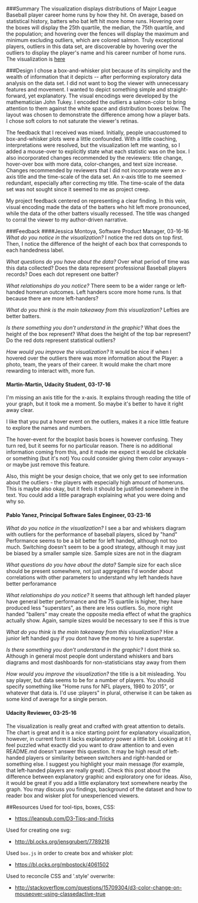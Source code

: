 ###Summary
The visualization displays distributions of Major League Baseball player career home runs by how they hit. On average, based on statistical history, batters who bat left hit more home runs.  Hovering over the boxes will display the 25th quartile, the median, the 75th quartile, and the population; and hovering over the fences will display the maximum and minimum excluding outliers, which are colored salmon.  Truly exceptional players, outliers in this data set, are discoverable by hovering over the outliers to display the player's name and his career number of home runs. The visualization is [here](http://bl.ocks.org/ondramie/raw/2abd3b4739cc5ba2aeba/)

###Design
I chose a box-and-whisker plot because of its simplicity and the wealth of information that it depicts -- after performing exploratory data analysis on the data set.  I did not want to bog the viewer with unnecessary features and movement.  I wanted to depict something simple and straight-forward, yet explanatory.  The visual encodings were developed by the mathematician John Tukey.  I encoded the outliers a salmon-color to bring attention to them against the white space and distribution boxes below.  The layout was chosen to demonstrate the difference among how a player bats.  I chose soft colors to not saturate the viewer's retinas. 

The feedback that I received was mixed.  Initially, people unaccustomed to box-and-whisker plots were a little confounded. With a little coaching, interpretations were resolved, but the visualization left me wanting, so I added a mouse-over to explicitly state what each statistic was on the box.  I also incorporated changes recommended by the reviewers: title change, hover-over box with more data, color-changes, and text size increase.  Changes recommended by reviewers that I did not incorporate were an x-axis title and the time-scale of the data set.  An x-axis title to me seemed redundant, especially after correcting my title.  The time-scale of the data set was not sought since it seemed to me as project creep.

My project feedback centered on representing a clear finding.  In this vein, visual encoding made the data of the batters who hit left more pronounced, while the data of the other batters visually recessed.  The title was changed to corral the viewer to my author-driven narrative.     

###Feedback
####Jessica Montoya, Software Product Manager, 03-16-16
*What do you notice in the visualization?*
I notice the red dots on top first. Then, I notice the difference of the height of each box that corresponds to each handedness label. 

*What questions do you have about the data?*
Over what period of time was this data collected? Does the data represent professional Baseball players records? Does each dot represent one batter?

*What relationships do you notice?*
There seem to be a wider range or left-handed homerun outcomes. Left handers score more home runs. Is that because there are more left-handers? 

*What do you think is the main takeaway from this visualization?*
Lefties are better batters.

*Is there something you don’t understand in the graphic?*
What does the height of the box represent? What does the height of the top bar represent? Do the red dots represent statistical outliers?

*How would you improve the visualization?*
It would be nice if when I hovered over the outliers there was more information about the Player: a photo, team, the years of their career. It would make the chart more rewarding to interact with, more fun.  

#### Martin-Martin, Udacity Student, 03-17-16
I'm missing an axis title for the x-axis. It explains through reading the title of your graph, but it took me a moment. So maybe it's better to have it right away clear.

I like that you put a hover event on the outliers, makes it a nice little feature to explore the names and numbers.

The hover-event for the boxplot basis boxes is however confusing. They turn red, but it seems for no particular reason. There is no additional information coming from this, and it made me expect it would be clickable or something (but it's not)
You could consider giving them color anyways - or maybe just remove this feature.

Also, this might be your design choice, that we only get to see information about the outliers - the players with especially high amount of homeruns.
This is maybe also okay, but it feels it should be justified somewhere in the text. You could add a little paragraph explaining what you were doing and why so.

#### Pablo Yanez, Principal Software Sales Engineer, 03-23-16
*What do you notice in the visualization?*
I see a bar and whiskers diagram with outliers for the performance of  baseball players, sliced by "hand"
Performance seems to be a bit better for left handed, although not too much. Switching doesn't seem to be a good strategy, although it may just be biased by a smaller sample size. Sample sizes are not in the diagram

*What questions do you have about the data?* 
Sample size for each slice should be present somewhere, not just aggregates
I'd wonder about correlations with other parameters to understand why left handeds have better perforamance

*What relationships do you notice?*
It seems that although left handed player have general better performance and the 75 quartile is higher, they have produced less "superstars", as there are less outliers. So, more right handed "ballers" may create the opposite media effect of what the graphics actually show. Again, sample sizes would be necessary to see if this is true

*What do you think is the main takeaway from this visualization?*
Hire a junior left handed guy if you dont have the money to hire a superstar.

*Is there something you don’t understand in the graphic?*
I dont think so. Although in general most people dont understand whiskers and bars diagrams and most dashboards for non-statisticians stay away from them

*How would you improve the visualization?*
the title is a bit misleading. You say player, but data seems to be for a number of players. You should specify something like "Home runs for NFL players, 1980 to 2015", or whatever that data is. I'd use :players" in plural, otherwise it can be taken as some kind of average for a single person.

#### Udacity Reviewer, 03-25-16
The visualization is really great and crafted with great attention to details. The chart is great and it is a nice starting point for explanatory visualization, however, in current form it lacks explanatory power a little bit. Looking at it I feel puzzled what exactly did you want to draw attention to and even README.md doesn't answer this question. It may be high result of left-handed players or similarity between switchers and right-handed or something else. I suggest you highlight your main message (for example, that left-handed players are really great). Check this post about the difference between explanatory graphic and exploratory one for ideas.
Also, it would be great if you add a little explanatory text somewhere nearby the graph. You may discuss you findings, background of the dataset and how to reader box and wisker plot for unexperienced viewers.

##Resources
Used for tool-tips, boxes, CSS:  

+ https://leanpub.com/D3-Tips-and-Tricks

Used for creating one svg:

+ http://bl.ocks.org/jensgrubert/7789216

Used `box.js` in order to create box and whisker plot:

+ https://bl.ocks.org/mbostock/4061502

Used to reconcile CSS and '.style' overwrite:

+ http://stackoverflow.com/questions/15709304/d3-color-change-on-mouseover-using-classedactive-true
